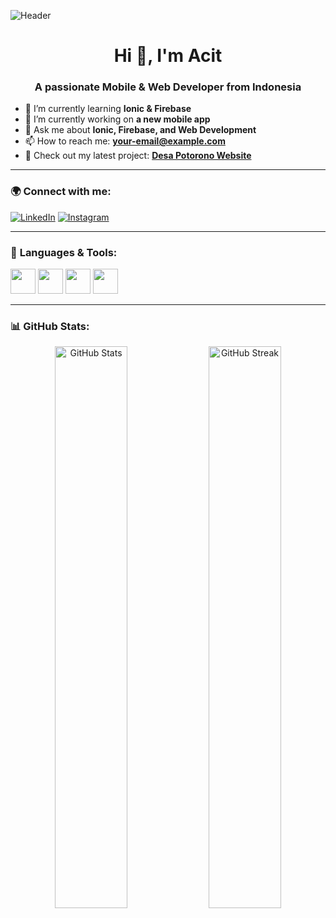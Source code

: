 ![Header](https://your-image-url.com)
<h1 align="center">Hi 👋, I'm Acit</h1>
<h3 align="center">A passionate Mobile & Web Developer from Indonesia</h3>

- 🌱 I’m currently learning **Ionic & Firebase**
- 🔭 I’m currently working on **a new mobile app**
- 💬 Ask me about **Ionic, Firebase, and Web Development**
- 📫 How to reach me: **your-email@example.com**
- 🎥 Check out my latest project: **[Desa Potorono Website](https://your-link.com)**

---

### 🌍 **Connect with me:**
[![LinkedIn](https://img.shields.io/badge/LinkedIn-blue?style=flat&logo=linkedin)](https://linkedin.com/in/your-profile)
[![Instagram](https://img.shields.io/badge/Instagram-pink?style=flat&logo=instagram)](https://instagram.com/yourprofile)

---

### 🚀 **Languages & Tools:**
<p align="left">
  <img src="https://cdn.jsdelivr.net/gh/devicons/devicon/icons/javascript/javascript-original.svg" width="40" height="40"/>
  <img src="https://cdn.jsdelivr.net/gh/devicons/devicon/icons/typescript/typescript-original.svg" width="40" height="40"/>
  <img src="https://cdn.jsdelivr.net/gh/devicons/devicon/icons/angular/angular-original.svg" width="40" height="40"/>
  <img src="https://cdn.jsdelivr.net/gh/devicons/devicon/icons/firebase/firebase-plain.svg" width="40" height="40"/>
</p>

---

### 📊 **GitHub Stats:**
<p align="center">
  <img src="https://github-readme-stats.vercel.app/api?username=arapcihuy&show_icons=true&theme=dark" width="48%" alt="GitHub Stats">
  <img src="https://github-readme-streak-stats.herokuapp.com/?user=arapcihuy&theme=dark" width="48%" alt="GitHub Streak">
</p>    
